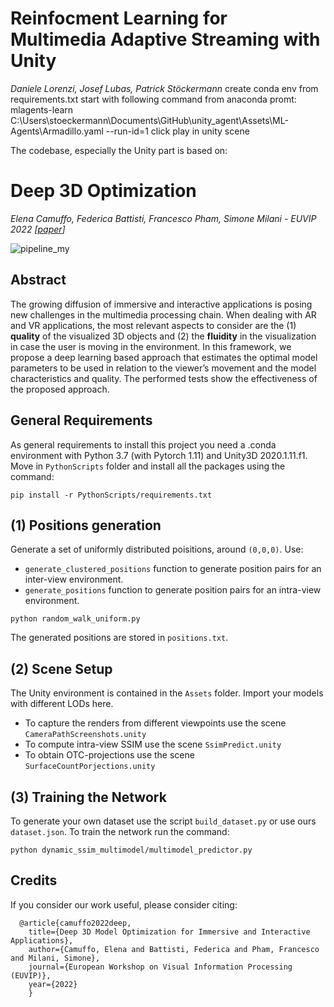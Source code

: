 # Reinfocment Learning for Multimedia Adaptive Streaming with Unity​
*Daniele Lorenzi, Josef Lubas, Patrick Stöckermann*
create conda env from requirements.txt
start with following command from anaconda promt: 
mlagents-learn C:\Users\stoeckermann\Documents\GitHub\unity_agent\Assets\ML-Agents\Armadillo.yaml  --run-id=1
click play in unity scene

The codebase, especially the Unity part is based on:
# Deep 3D Optimization
*Elena Camuffo, Federica Battisti, Francesco Pham, Simone Milani - EUVIP 2022 [[paper](https://github.com/elenacamuffo/elenacamuffo.github.io/tree/main/download)]*

![pipeline_my](https://user-images.githubusercontent.com/63043735/174303186-6cc17e57-3c83-4a2a-835b-bf433db31b89.png)

## Abstract 
The growing diffusion of immersive and interactive applications is posing new challenges in the multimedia processing chain. When dealing with AR and VR applications, the most relevant aspects to consider are the (1) **quality** of the visualized 3D objects and (2) the **fluidity** in the visualization in case the user is moving in the environment. In this framework, we propose a deep learning based approach that estimates the optimal model parameters to be used in relation to the viewer’s movement and the model characteristics and quality. The performed tests show the effectiveness of the proposed approach.

## General Requirements
As general requirements to install this project you need a .conda environment with Python 3.7 (with Pytorch 1.11) and Unity3D 2020.1.11.f1.
Move in  `PythonScripts`  folder and install all the packages using the command:

```
pip install -r PythonScripts/requirements.txt
```

## (1) Positions generation
Generate a set of uniformly distributed poisitions, around `(0,0,0)`. Use:
- `generate_clustered_positions` function to generate position pairs for an inter-view environment.
- `generate_positions` function to generate position pairs for an intra-view environment.

```
python random_walk_uniform.py
```

The generated positions are stored in `positions.txt`.

## (2) Scene Setup
The Unity environment is contained in the  `Assets`  folder. Import your models with different LODs here.
- To capture the renders from different viewpoints use the scene  `CameraPathScreenshots.unity`
- To compute intra-view SSIM use the scene  `SsimPredict.unity`
- To obtain OTC-projections use the scene  `SurfaceCountPorjections.unity`

## (3) Training the Network
To generate your own dataset use the script  `build_dataset.py`  or use ours `dataset.json`.
To train the network run the command:

```
python dynamic_ssim_multimodel/multimodel_predictor.py
```

## Credits
If you consider our work useful, please consider citing:

      @article{camuffo2022deep,
        title={Deep 3D Model Optimization for Immersive and Interactive Applications},
        author={Camuffo, Elena and Battisti, Federica and Pham, Francesco and Milani, Simone},
        journal={European Workshop on Visual Information Processing (EUVIP)},
        year={2022}
        }

